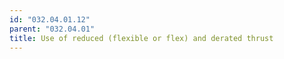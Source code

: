 ```yaml
---
id: "032.04.01.12"
parent: "032.04.01"
title: Use of reduced (flexible or flex) and derated thrust
---
```

